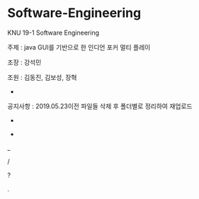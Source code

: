 # Software-Engineering
KNU 19-1 Software Engineering

주제 : java GUI를 기반으로 한 인디언 포커 멀티 플레이

조장 : 강석민

조원 : 김동진, 김보성, 장혁

*

공지사항 : 2019.05.23이전 파일들 삭제 후 폴더별로 정리하여 재업로드

*

+

_

/

?

.
